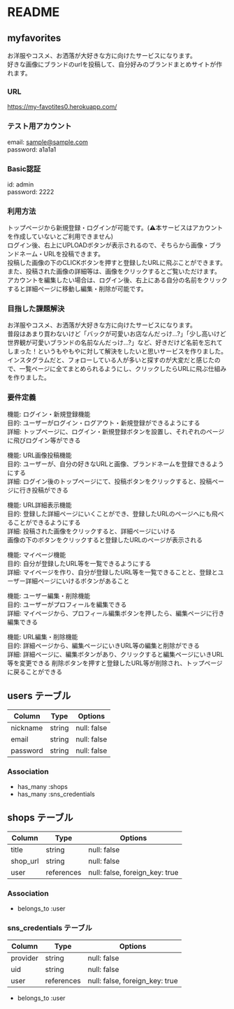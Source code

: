 # README

## myfavorites
お洋服やコスメ、お洒落が大好きな方に向けたサービスになります。
<br>好きな画像にブランドのurlを投稿して、自分好みのブランドまとめサイトが作れます。

### URL
https://my-favotites0.herokuapp.com/

### テスト用アカウント
email: sample@sample.com
<br>password: a1a1a1

### Basic認証
id: admin
<br>password: 2222

### 利用方法
トップページから新規登録・ログインが可能です。(⚠︎本サービスはアカウントを作成していないとご利用できません)
<br>ログイン後、右上にUPLOADボタンが表示されるので、そちらから画像・ブランドネーム・URLを投稿できます。
<br>投稿した画像の下のCLICKボタンを押すと登録したURLに飛ぶことができます。また、投稿された画像の詳細等は、画像をクリックするとご覧いただけます。
<br>アカウントを編集したい場合は、ログイン後、右上にある自分の名前をクリックすると詳細ページに移動し編集・削除が可能です。

### 目指した課題解決
お洋服やコスメ、お洒落が大好きな方に向けたサービスになります。
<br>普段はあまり買わないけど「バックが可愛いお店なんだっけ...?」「少し高いけど世界観が可愛いブランドの名前なんだっけ...?」など、好きだけど名前を忘れてしまった！というもやもやに対して解決をしたいと思いサービスを作りました。
<br>インスタグラムだと、フォローしている人が多いと探すのが大変だと感じたので、一覧ページに全てまとめられるようにし、クリックしたらURLに飛ぶ仕組みを作りました。

### 要件定義
機能: ログイン・新規登録機能
<br>目的: ユーザーがログイン・ログアウト・新規登録ができるようにする
<br>詳細: トップページに、ログイン・新規登録ボタンを設置し、それぞれのページに飛びログイン等ができる

機能: URL画像投稿機能
<br>目的: ユーザーが、自分の好きなURLと画像、ブランドネームを登録できるようにする
<br>詳細: ログイン後のトップページにて、投稿ボタンをクリックすると、投稿ページに行き投稿ができる

機能: URL詳細表示機能
<br>目的: 登録した詳細ページにいくことができ、登録したURLのページへにも飛べることができるようにする
<br>詳細: 投稿された画像をクリックすると、詳細ページにいける
<br>      画像の下のボタンをクリックすると登録したURLのページが表示される

機能: マイページ機能
<br>目的: 自分が登録したURL等を一覧できるようにする
<br>詳細: マイページを作り、自分が登録したURL等を一覧できることと、登録とユーザー詳細ページにいけるボタンがあること

機能: ユーザー編集・削除機能
<br>目的: ユーザーがプロフィールを編集できる
<br>詳細: マイページから、プロフィール編集ボタンを押したら、編集ページに行き編集できる

機能:  URL編集・削除機能
<br>目的: 詳細ページから、編集ページにいきURL等の編集と削除ができる
<br>詳細: 詳細ページに、編集ボタンがあり、クリックすると編集ページにいきURL等を変更できる
          削除ボタンを押すと登録したURL等が削除され、トップページに戻ることができる


## users テーブル

| Column   | Type   | Options     |
| -------- | ------ | ----------- |
| nickname | string | null: false |
| email    | string | null: false |
| password | string | null: false |

### Association

- has_many :shops
- has_many :sns_credentials

## shops テーブル

| Column   | Type       | Options     |
| -------- | ---------- | ----------- |
| title    | string     | null: false |
| shop_url | string     | null: false |
| user     | references | null: false, foreign_key: true |

### Association

- belongs_to :user

### sns_credentials テーブル
| Column   | Type       | Options     |
| -------- | ---------- | ----------- |
| provider | string     | null: false |
| uid      | string     | null: false |
| user     | references | null: false, foreign_key: true |

- belongs_to :user
